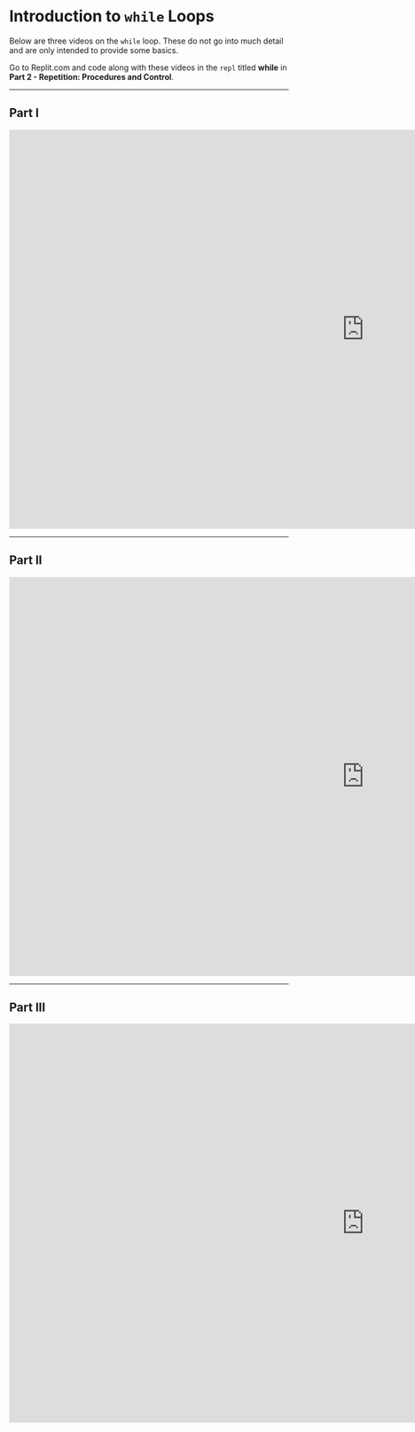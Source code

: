 # Introduction to `while` Loops

Below are three videos on the `while` loop. These do not go into much detail and are only intended to provide some basics.

Go to Replit.com and code along with these videos in the `repl` titled **while** in **Part 2 - Repetition: Procedures and Control**.

---

## Part I

<iframe width="1280" height="720" src="https://www.youtube.com/embed/-ndEOt_AOV0" title="while Loops in Python - Part I" frameborder="0" allow="accelerometer; autoplay; clipboard-write; encrypted-media; gyroscope; picture-in-picture" allowfullscreen></iframe>

---

## Part II

<iframe width="1280" height="720" src="https://www.youtube.com/embed/Sw9wp4J9SiQ" title="while Loops in Python - Part II" frameborder="0" allow="accelerometer; autoplay; clipboard-write; encrypted-media; gyroscope; picture-in-picture" allowfullscreen></iframe>

---

## Part III

<iframe width="1280" height="720" src="https://www.youtube.com/embed/rdP5rOdW0r4" title="while Loops in Python - Part III" frameborder="0" allow="accelerometer; autoplay; clipboard-write; encrypted-media; gyroscope; picture-in-picture" allowfullscreen></iframe>
